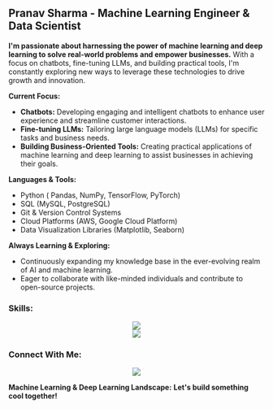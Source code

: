 ##   Pranav Sharma - Machine Learning Engineer & Data Scientist

**I'm passionate about harnessing the power of machine learning and deep learning to solve real-world problems and empower businesses.** With a focus on chatbots, fine-tuning LLMs, and building practical tools, I'm constantly exploring new ways to leverage these technologies to drive growth and innovation.

**Current Focus:**

* **Chatbots:** Developing engaging and intelligent chatbots to enhance user experience and streamline customer interactions.
* **Fine-tuning LLMs:** Tailoring large language models (LLMs) for specific tasks and business needs.
* **Building Business-Oriented Tools:** Creating practical applications of machine learning and deep learning to assist businesses in achieving their goals.

**Languages & Tools:**

* Python ( Pandas, NumPy, TensorFlow, PyTorch)
* SQL (MySQL, PostgreSQL)
* Git & Version Control Systems
* Cloud Platforms (AWS, Google Cloud Platform)
* Data Visualization Libraries (Matplotlib, Seaborn)

**Always Learning & Exploring:**

* Continuously expanding my knowledge base in the ever-evolving realm of AI and machine learning.
* Eager to collaborate with like-minded individuals and contribute to open-source projects.

### **Skills:**
<p align="center">
  <a href="https://skillicons.dev">
    <img src="https://skillicons.dev/icons?i=vscode,py,fastapi,pytorch,tensorflow,postgres,firebase" /><br>
    <img src="https://skillicons.dev/icons?i=git,github,docker,kubernetes,aws,dynamodb,linux,ubuntu"/>
  </a>
</p>

### **Connect With Me:**
<p align="center">
  <a href="https://skillicons.dev">
    <img src="https://skillicons.dev/icons?i=linkedin,twitter" /><br>
  </a>
</p>

**Machine Learning & Deep Learning Landscape:**
**Let's build something cool together!**
